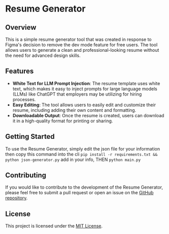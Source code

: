 # Resume Generator

## Overview
This is a simple resume generator tool that was created in response to Figma's decision to remove the dev mode feature for free users. The tool allows users to generate a clean and professional-looking resume without the need for advanced design skills.

## Features
- **White Text for LLM Prompt Injection**: The resume template uses white text, which makes it easy to inject prompts for large language models (LLMs) like ChatGPT that employers may be utilizing for hiring processes.
- **Easy Editing**: The tool allows users to easily edit and customize their resume, including adding their own content and formatting.
- **Downloadable Output**: Once the resume is created, users can download it in a high-quality format for printing or sharing.

## Getting Started
To use the Resume Generator, simply edit the json file for your information then copy this command into the cli `pip install -r requirements.txt && python json-generator.py` add in your info, THEN `python main.py`

## Contributing
If you would like to contribute to the development of the Resume Generator, please feel free to submit a pull request or open an issue on the [GitHub repository](https://github.com/ebowwa/Resume-Generator).

## License
This project is licensed under the [MIT License](LICENSE).